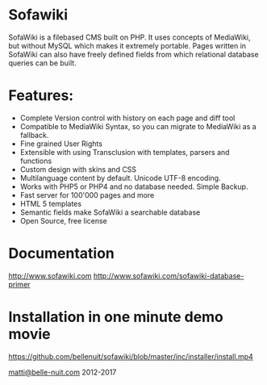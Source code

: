 # Sofawiki

SofaWiki is a filebased CMS built on PHP. It uses concepts of MediaWiki, but without MySQL which makes it extremely portable. Pages written in SofaWiki can also have freely defined fields from which relational database queries can be built.

# Features:

- Complete Version control with history on each page and diff tool
- Compatible to MediaWiki Syntax, so you can migrate to MediaWiki as a fallback.
- Fine grained User Rights
- Extensible with using Transclusion with templates, parsers and functions
- Custom design with skins and CSS
- Multilanguage content by default. Unicode UTF-8 encoding.
- Works with PHP5 or PHP4 and no database needed. Simple Backup.
- Fast server for 100'000 pages and more
- HTML 5 templates
- Semantic fields make SofaWiki a searchable database 
- Open Source, free license

# Documentation

http://www.sofawiki.com
http://www.sofawiki.com/sofawiki-database-primer

# Installation in one minute demo movie

https://github.com/bellenuit/sofawiki/blob/master/inc/installer/install.mp4

matti@belle-nuit.com
2012-2017